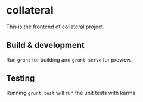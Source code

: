 # collateral

This is the frontend of collateral project.

## Build & development

Run `grunt` for building and `grunt serve` for preview.

## Testing

Running `grunt test` will run the unit tests with karma.
